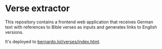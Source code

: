 # Verse extractor

This repository contains a frontend web application that receives German text with references to Bible verses as inputs and generates links to English versions.

It's deployed to [bernardo.lol/verses/index.html](https://bernardo.lol/verses/index.html).

